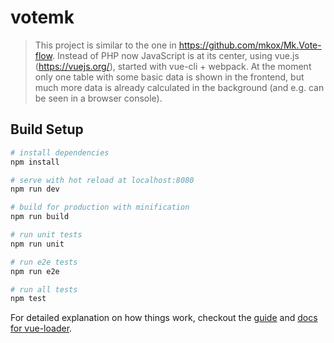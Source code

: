 # votemk

> This project is similar to the one in https://github.com/mkox/Mk.Vote-flow.
Instead of PHP now JavaScript is at its center, using vue.js (https://vuejs.org/), started with vue-cli + webpack.
At the moment only one table with some basic data is shown in the frontend, but much more data is already calculated in the background
(and e.g. can be seen in a browser console).

## Build Setup

``` bash
# install dependencies
npm install

# serve with hot reload at localhost:8080
npm run dev

# build for production with minification
npm run build

# run unit tests
npm run unit

# run e2e tests
npm run e2e

# run all tests
npm test
```

For detailed explanation on how things work, checkout the [guide](http://vuejs-templates.github.io/webpack/) and [docs for vue-loader](http://vuejs.github.io/vue-loader).
